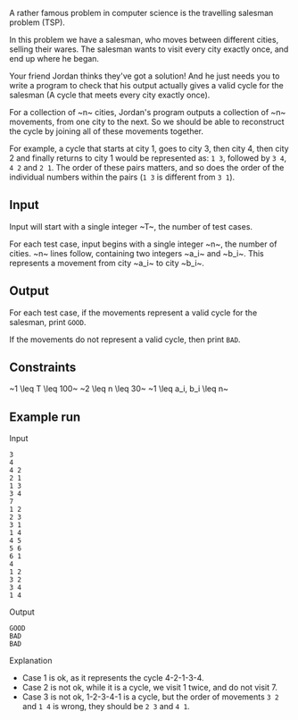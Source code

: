 A rather famous problem in computer science is the travelling salesman problem (TSP).

In this problem we have a salesman, who moves between different cities, selling their wares.
The salesman wants to visit every city exactly once, and end up where he began.

Your friend Jordan thinks they've got a solution! And he just needs you to write a program to check that his output actually gives a valid cycle for the salesman (A cycle that meets every city exactly once).

For a collection of ~n~ cities, Jordan's program outputs a collection of ~n~ movements, from one city to the next. So we should be able to reconstruct the cycle by joining all of these movements together.

For example, a cycle that starts at city 1, goes to city 3, then city 4, then city 2 and finally returns to city 1 would be represented as: `1 3`, followed by `3 4`, `4 2` and `2 1`. The order of these pairs matters, and so does the order of the individual numbers within the pairs (`1 3` is different from `3 1`).

## Input

Input will start with a single integer ~T~, the number of test cases.

For each test case, input begins with a single integer ~n~, the number of cities. ~n~ lines follow, containing two integers ~a_i~ and ~b_i~. This represents a movement from city ~a_i~ to city ~b_i~.

## Output

For each test case, if the movements represent a valid cycle for the salesman, print `GOOD`.

If the movements do not represent a valid cycle, then print `BAD`.

## Constraints

~1 \leq T \leq 100~
~2 \leq n \leq 30~
~1 \leq a_i, b_i \leq n~

## Example run

Input
```
3
4
4 2
2 1
1 3
3 4
7
1 2
2 3
3 1
1 4
4 5
5 6
6 1
4
1 2
3 2
3 4
1 4
```

Output
```
GOOD
BAD
BAD
```

Explanation
* Case 1 is ok, as it represents the cycle 4-2-1-3-4.
* Case 2 is not ok, while it is a cycle, we visit 1 twice, and do not visit 7.
* Case 3 is not ok, 1-2-3-4-1 is a cycle, but the order of movements `3 2` and `1 4` is wrong, they should be `2 3` and `4 1`.
